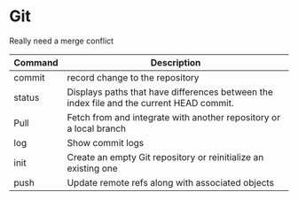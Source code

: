 # Git

Really need a merge conflict

| Command | Description                                                                              |
| :------ | ---------------------------------------------------------------------------------------- |
| commit  | record change to the repository                                                          |
| status  | Displays paths that have differences between the index file and the current HEAD commit. |
| Pull    | Fetch from and integrate with another repository or a local branch                       |
| log     | Show commit logs                                                                         |
| init    | Create an empty Git repository or reinitialize an existing one                           |
| push    | Update remote refs along with associated objects                                         |
